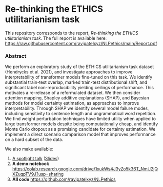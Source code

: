# Re-thinking the ETHICS utilitarianism task

This repository corresponds to the report, *Re-thinking the ETHICS utilitarianism task*. The full report is available here: https://raw.githubusercontent.com/ravipatelxyz/NLPethics/main/Report.pdf

### Abstract
We perform an exploratory study of the ETHICS utilitarianism task dataset (Hendrycks et al. 2021), and investigate approaches to improve interpretability of transformer models fine-tuned on this task. We identify substantial train-test overlap, marked train-test distributional shift, and significant label non-reproducibility yielding ceilings of performance. This motivates a re-release of a reformulated dataset. We then consider attention mapping, Shapley additive explanations (SHAP), and Bayesian methods for model certainty estimation, as approaches to improve interpretability. Through SHAP we identify several model failure modes, including sensitivity to sentence length and ungrammatical word repetition. We find weight perturbation techniques have limited utility when applied to large transformer models despite being computationally cheap, and identify Monte Carlo dropout as a promising candidate for certainty estimation. We implement a direct scenario comparison model that improves performance on a hard subset of the data.

We also make available:
1. [A spotlight talk](https://www.youtube.com/watch?v=A6yEu6tGx3o) ([Slides](https://raw.githubusercontent.com/ravipatelxyz/NLPethics/main/PROJECT_PRESENTATION.pdf))
2. **A demo notebook** https://colab.research.google.com/drive/1xukWs4J3yZo5k36T_NmU2jQXZuqpTV9J?usp=sharing
3. **All code** https://github.com/ravipatelxyz/NLPethics
